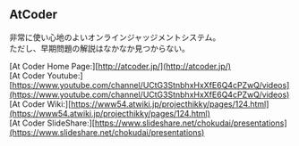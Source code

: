 ## AtCoder

非常に使い心地のよいオンラインジャッジメントシステム。  
ただし、早期問題の解説はなかなか見つからない。

[At Coder Home Page:][http://atcoder.jp/](http://atcoder.jp/)  
[At Coder Youtube:][https://www.youtube.com/channel/UCtG3StnbhxHxXfE6Q4cPZwQ/videos](https://www.youtube.com/channel/UCtG3StnbhxHxXfE6Q4cPZwQ/videos)  
[At Coder Wiki:][https://www54.atwiki.jp/projecthikky/pages/124.html](https://www54.atwiki.jp/projecthikky/pages/124.html)  
[At Coder SlideShare:][https://www.slideshare.net/chokudai/presentations](https://www.slideshare.net/chokudai/presentations)  


